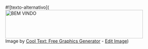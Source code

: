 #![texto-alternativo](<a href="https://cooltext.com"><img src="https://images.cooltext.com/5659391.gif" width="431" height="90" alt="BEM VINDO" /></a>
<br />Image by <a href="https://cooltext.com">Cool Text: Free Graphics Generator</a> - <a href="https://cooltext.com/Edit-Logo?LogoID=4366818744">Edit Image</a>)
